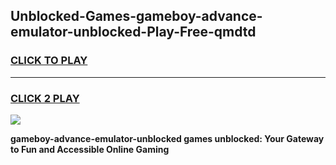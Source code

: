 
## Unblocked-Games-gameboy-advance-emulator-unblocked-Play-Free-qmdtd
<h3>
<a href="https://premium76.site?title=gameboy-advance-emulator-unblocked&ref=23A">CLICK TO PLAY</a></h3>
<hr>

<h3>
<a href="https://premium76.site?title=gameboy-advance-emulator-unblocked&ref=23A">CLICK 2 PLAY</a>
  
</h3>

<a href="https://premium76.site?title=gameboy-advance-emulator-unblocked&ref=23A"><img src="https://clearcache.store/games.png"></a>


**gameboy-advance-emulator-unblocked games unblocked: Your Gateway to Fun and Accessible Online Gaming**
